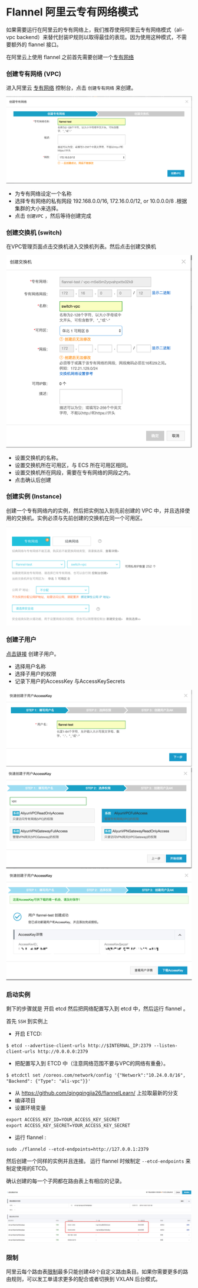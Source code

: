 # Flannel 阿里云专有网络模式

如果需要运行在阿里云的专有网络上，我们推荐使用阿里云专有网络模式（ali-vpc backend）来替代封装IP规则以取得最佳的表现。因为使用这种模式，不需要额外的 flannel 接口。

在阿里云上使用 flannel 之前首先需要创建一个[专有网络](https://vpc.console.aliyun.com/#/vpc/cn-hangzhou/list)

### 创建专有网络 (VPC)

进入阿里云 [专有网络](https://vpc.console.aliyun.com/#/vpc/cn-qingdao/list) 控制台，点击 `创建专有网络` 来创建。

![vpc](img/ali-create-vpc-cn.png)

- 为专有网络设定一个名称
- 选择专有网络的私有网段 192.168.0.0/16, 172.16.0.0/12, or 10.0.0.0/8 .根据集群的大小来选择。
- 点击 `创建VPC` ，然后等待创建完成

### 创建交换机 (switch)

在VPC管理页面点击交换机进入交换机列表。然后点击创建交换机

![](img/ali-create-switch-cn.png)

- 设置交换机的名称。
- 设置交换机所在可用区，与 ECS 所在可用区相同。
- 设置交换机所在网段，需要在专有网络的网段之内。
- 点击确认后创建

### 创建实例 (Instance)



创建一个专有网络内的实例，然后把实例加入到先前创建的 VPC 中，并且选择使用的交换机。实例必须与先前创建的交换机在同一个可用区。

![create instance](img/ali-create-instance-cn.png)

### 创建子用户

[点击链接](https://ram.console.aliyun.com/#/user/list?guide) 创建子用户。

+ 选择用户名称
+ 选择子用户的权限
+ 记录下用户的AccessKey 与AccessKeySecrets


![ali-create-ram-user](img/ali-create-ram-user-cn.png)
![ali-create-ram-user-grant-permissions](img/ali-create-ram-user-grant-permissions-cn.png)
![ali-create-ram-user-save-key](img/ali-create-ram-user-save-key-cn.png)


### 启动实例

剩下的步骤就是 开启 etcd 然后把网络配置写入到 etcd 中，然后运行 flannel 。

首先 `SSH`  到实例上

- 开启 ETCD:

```
$ etcd --advertise-client-urls http://$INTERNAL_IP:2379 --listen-client-urls http://0.0.0.0:2379
```
- 把配置写入到 ETCD 中（注意网络范围不要与VPC的网络有重叠）。

```
$ etcdctl set /coreos.com/network/config '{"Network":"10.24.0.0/16", "Backend": {"Type": "ali-vpc"}}'
```
- 从 https://github.com/qingqingjia26/flannelLearn/ 上拉取最新的分支
- 编译项目
- 设置环境变量

```
export ACCESS_KEY_ID=YOUR_ACCESS_KEY_SECRET
export ACCESS_KEY_SECRET=YOUR_ACCESS_KEY_SECRET
```

- 运行 flannel :

```
sudo ./flanneld --etcd-endpoints=http://127.0.0.1:2379
```

然后创建一个同样的实例并且连接。
运行 flannel 时候制定 `--etcd-endpoints` 来制定使用的ETCD。

确认创建的每一个子网都在路由表上有相应的记录。

![router-confirm](img/ali-vpc-confirm.png)
### 限制


阿里云每个路由表[限制](https://vpc.console.aliyun.com/#/vpc/cn-hangzhou/detail/vpc-bp11xpfe5ev6wvhfb14b6/router)最多只能创建48个自定义路由条目。如果你需要更多的路由规则，可以发工单请求更多的配合或者切换到 VXLAN 后台模式。